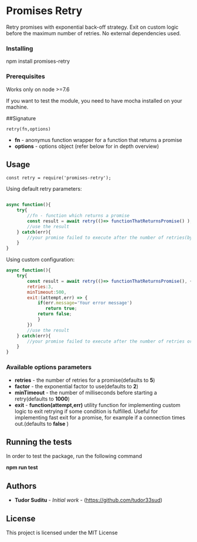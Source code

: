 # Promises Retry

Retry promises with exponential back-off strategy. Exit on custom logic before the maximum number of retries. No external dependencies used.

### Installing

npm install promises-retry

### Prerequisites

Works only on node >=7.6

If you want to test the module, you need to have mocha installed on your machine.

##Signature

`retry(fn,options)`
* **fn** - anonymus function wrapper for a function that returns a promise
* **options** - options object (refer below for in depth overview)

## Usage

`const retry = require('promises-retry');`


Using default retry parameters:
```javascript

async function(){
    try{
        //fn - function which returns a promise
        const result = await retry(()=> functionThatReturnsPromise() );
        //use the result
    } catch(err){
        //your promise failed to execute after the number of retries(by default 10)
    }
}
```

Using custom configuration:
```javascript
async function(){
    try{
        const result = await retry(()=> functionThatReturnsPromise(), {
        retries:3,
        minTimeout:500,
        exit:(attempt,err) => {
            if(err.message='Your error message')
               return true;
            return false;
            }
        })
        //use the result
    } catch(err){
        //your promise failed to execute after the number of retries or using custom logic
    }
}
```
### Available options parameters

* **retries** - the number of retries for a promise(defaults to **5**)
* **factor** - the exponential factor to use(defaults to **2**)
* **minTimeout** - the number of milliseconds before starting a retry(defaults to **1000**)
* **exit** - **function(attempt,err)** utility function for implementing custom logic to exit retrying if some condition is fulfilled. Useful for implementing fast exit for a promise, for example if a connection times out.(defaults to **false** )



## Running the tests

In order to test the package, run the following command
 
**npm run test**

## Authors

* **Tudor Suditu** - *Initial work* - (https://github.com/tudor33sud)


## License

This project is licensed under the MIT License 

